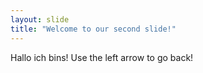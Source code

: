 ```yaml
---
layout: slide
title: "Welcome to our second slide!"
---
```

Hallo ich bins!
Use the left arrow to go back!
